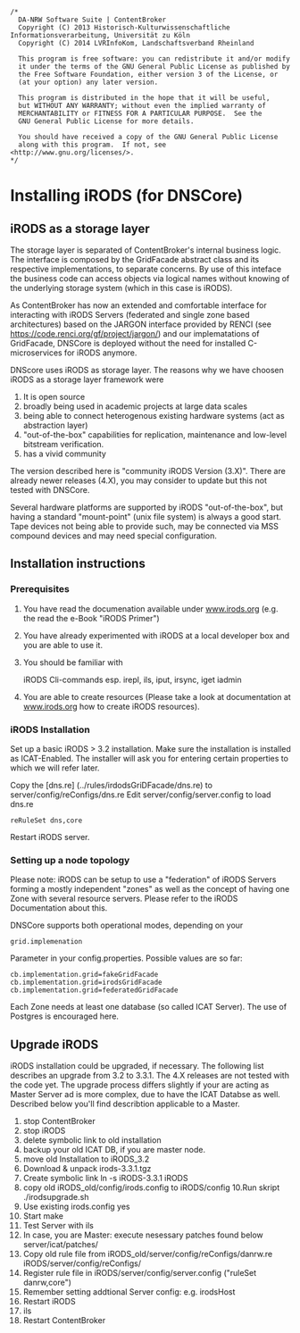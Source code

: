 	/*
	  DA-NRW Software Suite | ContentBroker
	  Copyright (C) 2013 Historisch-Kulturwissenschaftliche Informationsverarbeitung, Universität zu Köln
	  Copyright (C) 2014 LVRInfoKom, Landschaftsverband Rheinland
	
	  This program is free software: you can redistribute it and/or modify
	  it under the terms of the GNU General Public License as published by
	  the Free Software Foundation, either version 3 of the License, or
	  (at your option) any later version.
	
	  This program is distributed in the hope that it will be useful,
	  but WITHOUT ANY WARRANTY; without even the implied warranty of
	  MERCHANTABILITY or FITNESS FOR A PARTICULAR PURPOSE.  See the
	  GNU General Public License for more details.
	
	  You should have received a copy of the GNU General Public License
	  along with this program.  If not, see <http://www.gnu.org/licenses/>.
	*/

# Installing iRODS (for DNSCore)

## iRODS as a storage layer

The storage layer is separated of ContentBroker's internal business logic. The interface is composed by the
GridFacade abstract class and its respective implementations, to separate concerns. By use of this inteface the business code can access objects via logical names without knowing of the underlying storage system (which in this case is iRODS).

As ContentBroker has now an extended and comfortable interface for interacting with 
iRODS Servers (federated and single zone based architectures) based on the JARGON interface provided by RENCI (see https://code.renci.org/gf/project/jargon/) and our implematations of GridFacade, DNSCore
is deployed without the need for installed C-microservices for iRODS anymore.

DNScore uses iRODS as storage layer. The reasons why we have choosen iRODS as a storage layer framework were

1. It is open source
2. broadly being used in academic projects at large data scales 
3. being able to connect heterogenous existing hardware systems (act as abstraction layer)
4. "out-of-the-box" capabilities for replication, maintenance and low-level bitstream verification.
5. has a vivid community

The version described here is "community iRODS Version (3.X)". There are already newer releases (4.X), you may consider to update but this not tested with DNSCore.

Several hardware platforms are supported by iRODS "out-of-the-box", but having a standard "mount-point" (unix file system) is always a good start. Tape devices not being able to provide such, may be connected via MSS compound devices and may need special configuration.



## Installation instructions

### Prerequisites


1. You have read the documenation available under www.irods.org (e.g. the read the e-Book "iRODS Primer")
1. You have already experimented with iRODS at a local developer box and you are able to use it.
1. You should be familiar with


    iRODS Cli-commands esp. 
    irepl, ils, iput, irsync, iget
    iadmin

1. You are able to create resources (Please take a look at documentation at www.irods.org how to create iRODS resources). 

### iRODS Installation

Set up a basic iRODS > 3.2 installation. Make sure the installation is installed as ICAT-Enabled. The installer
will ask you for entering certain properties to which we will refer later.

Copy the [dns.re] (../rules/irdodsGriDFacade/dns.re) to server/config/reConfigs/dns.re
Edit server/config/server.config to load dns.re

    reRuleSet dns,core

Restart iRODS server.



### Setting up a node topology

Please note: iRODS can be setup to use a "federation" of iRODS Servers forming a mostly independent "zones" as well as the concept of 
having one Zone with several resource servers. Please refer to the iRODS Documentation about this. 

DNSCore supports both operational modes, depending on your

    grid.implemenation 
    
Parameter in your config.properties. Possible values are so far:

    cb.implementation.grid=fakeGridFacade
    cb.implementation.grid=irodsGridFacade
    cb.implementation.grid=federatedGridFacade

Each Zone needs at least one database (so called ICAT Server). The use of Postgres is encouraged here. 


## Upgrade iRODS

iRODS installation could be upgraded, if necessary. The following list describes an upgrade from 3.2 to 3.3.1. The 4.X releases are not tested with the code yet. 
The upgrade process differs slightly if your are acting as Master Server ad is more complex, due to have the ICAT Databse as well. Described below you'll find describtion applicable to a Master. 

1. stop ContentBroker
2. stop iRODS
3. delete symbolic link to old installation
4. backup your old ICAT DB, if you are master node.
5. move old Installation to iRODS_3.2
6. Download & unpack irods-3.3.1.tgz
7. Create symbolic link ln -s iRODS-3.3.1  iRODS
9. copy old iRODS_old/config/irods.config to iRODS/config
10.Run skript ./irodsupgrade.sh
11. Use existing irods.config yes
12. Start make
13. Test Server with ils
14. In case, you are Master: execute nesessary patches found below server/icat/patches/
15. Copy old rule file from iRODS_old/server/config/reConfigs/danrw.re iRODS/server/config/reConfigs/
16. Register rule file in iRODS/server/config/server.config ("ruleSet danrw,core")
17. Remember setting addtional Server config: e.g. irodsHost
18. Restart iRODS
19. ils
20. Restart ContentBroker



